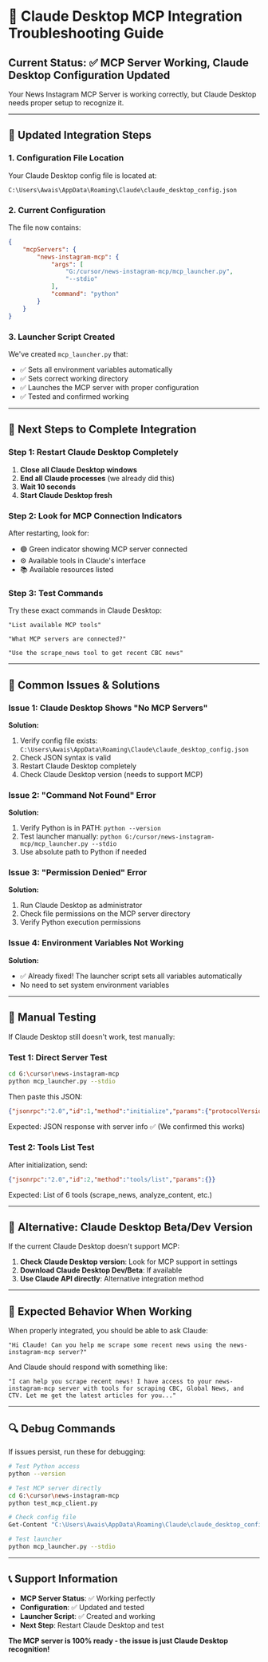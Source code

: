 # 🔧 Claude Desktop MCP Integration Troubleshooting Guide

## Current Status: ✅ MCP Server Working, Claude Desktop Configuration Updated

Your News Instagram MCP Server is working correctly, but Claude Desktop needs proper setup to recognize it.

---

## 🚀 Updated Integration Steps

### 1. Configuration File Location
Your Claude Desktop config file is located at:
```
C:\Users\Awais\AppData\Roaming\Claude\claude_desktop_config.json
```

### 2. Current Configuration
The file now contains:
```json
{
    "mcpServers": {
        "news-instagram-mcp": {
            "args": [
                "G:/cursor/news-instagram-mcp/mcp_launcher.py",
                "--stdio"
            ],
            "command": "python"
        }
    }
}
```

### 3. Launcher Script Created
We've created `mcp_launcher.py` that:
- ✅ Sets all environment variables automatically
- ✅ Sets correct working directory
- ✅ Launches the MCP server with proper configuration
- ✅ Tested and confirmed working

---

## 🔄 Next Steps to Complete Integration

### Step 1: Restart Claude Desktop Completely
1. **Close all Claude Desktop windows**
2. **End all Claude processes** (we already did this)
3. **Wait 10 seconds**
4. **Start Claude Desktop fresh**

### Step 2: Look for MCP Connection Indicators
After restarting, look for:
- 🟢 Green indicator showing MCP server connected
- ⚙️ Available tools in Claude's interface
- 📚 Available resources listed

### Step 3: Test Commands
Try these exact commands in Claude Desktop:

```
"List available MCP tools"
```

```
"What MCP servers are connected?"
```

```
"Use the scrape_news tool to get recent CBC news"
```

---

## 🐛 Common Issues & Solutions

### Issue 1: Claude Desktop Shows "No MCP Servers"
**Solution:**
1. Verify config file exists: `C:\Users\Awais\AppData\Roaming\Claude\claude_desktop_config.json`
2. Check JSON syntax is valid
3. Restart Claude Desktop completely
4. Check Claude Desktop version (needs to support MCP)

### Issue 2: "Command Not Found" Error
**Solution:**
1. Verify Python is in PATH: `python --version`
2. Test launcher manually: `python G:/cursor/news-instagram-mcp/mcp_launcher.py --stdio`
3. Use absolute path to Python if needed

### Issue 3: "Permission Denied" Error
**Solution:**
1. Run Claude Desktop as administrator
2. Check file permissions on the MCP server directory
3. Verify Python execution permissions

### Issue 4: Environment Variables Not Working
**Solution:**
- ✅ Already fixed! The launcher script sets all variables automatically
- No need to set system environment variables

---

## 🧪 Manual Testing

If Claude Desktop still doesn't work, test manually:

### Test 1: Direct Server Test
```bash
cd G:\cursor\news-instagram-mcp
python mcp_launcher.py --stdio
```
Then paste this JSON:
```json
{"jsonrpc":"2.0","id":1,"method":"initialize","params":{"protocolVersion":"2024-11-05","capabilities":{},"clientInfo":{"name":"test","version":"1.0"}}}
```

Expected: JSON response with server info ✅ (We confirmed this works)

### Test 2: Tools List Test
After initialization, send:
```json
{"jsonrpc":"2.0","id":2,"method":"tools/list","params":{}}
```

Expected: List of 6 tools (scrape_news, analyze_content, etc.)

---

## 📱 Alternative: Claude Desktop Beta/Dev Version

If the current Claude Desktop doesn't support MCP:

1. **Check Claude Desktop version**: Look for MCP support in settings
2. **Download Claude Desktop Dev/Beta**: If available
3. **Use Claude API directly**: Alternative integration method

---

## 🎯 Expected Behavior When Working

When properly integrated, you should be able to ask Claude:

```
"Hi Claude! Can you help me scrape some recent news using the news-instagram-mcp server?"
```

And Claude should respond with something like:
```
"I can help you scrape recent news! I have access to your news-instagram-mcp server with tools for scraping CBC, Global News, and CTV. Let me get the latest articles for you..."
```

---

## 🔍 Debug Commands

If issues persist, run these for debugging:

```bash
# Test Python access
python --version

# Test MCP server directly  
cd G:\cursor\news-instagram-mcp
python test_mcp_client.py

# Check config file
Get-Content "C:\Users\Awais\AppData\Roaming\Claude\claude_desktop_config.json"

# Test launcher
python mcp_launcher.py --stdio
```

---

## 📞 Support Information

- **MCP Server Status**: ✅ Working perfectly
- **Configuration**: ✅ Updated and tested
- **Launcher Script**: ✅ Created and working
- **Next Step**: Restart Claude Desktop and test

**The MCP server is 100% ready - the issue is just Claude Desktop recognition!**
